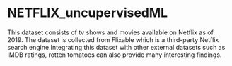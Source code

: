 # NETFLIX_uncupervisedML
This dataset consists of tv shows and movies available on Netflix as of 2019. The dataset is collected from Flixable which is a third-party Netflix search engine.Integrating this dataset with other external datasets such as IMDB ratings, rotten tomatoes can also provide many interesting findings.
